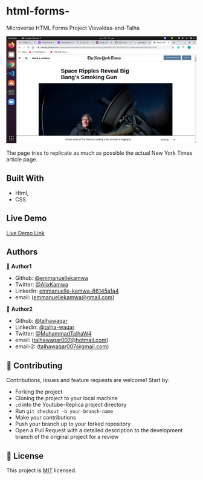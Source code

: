 # html-forms-
Microverse HTML Forms Project Visvaldas-and-Talha

![screenshot](./images/screenshot.png)

The page tries to replicate as much as possible the actual New York Times article page.

## Built With

- Html,
- CSS

## Live Demo

[Live Demo Link](https://raw.githack.com/emmanuellekamwa/Html-positioning-and-floating/feature-html/index.html)

## Authors

👤 **Author1**

- Github: [@emmanuellekamwa](https://github.com/emmanuellekamwa)
- Twitter: [@AlixKamwa](https://twitter.com/AlixKamwa)
- Linkedin: [emmanuelle-kamwa-86145a1a4](https://www.linkedin.com/in/emmanuelle-kamwa-86145a1a4/)
- email: (emmanuellekamwa@gmail.com)

👤 **Author2**

- Github: [@talhawaqar](https://github.com/talhawaqar)
- Linkedin: [@talha-waqar](https://www.linkedin.com/in/talha-waqar-977257145/)
- Twitter: [@MuhammadTalhaW4](https://twitter.com/MuhammadTalhaW4)
- email: (talhawaqar007@hotmail.com)
- email-2: (talhawaqar007@gmail.com)

## 🤝 Contributing

Contributions, issues and feature requests are welcome! Start by:

- Forking the project
- Cloning the project to your local machine
- `cd` into the Youtube-Replica project directory
- Run `git checkout -b your-branch-name`
- Make your contributions
- Push your branch up to your forked repository
- Open a Pull Request with a detailed description to the development branch of the original project for a review

## 📝 License

This project is [MIT](https://opensource.org/licenses/MIT) licensed.
